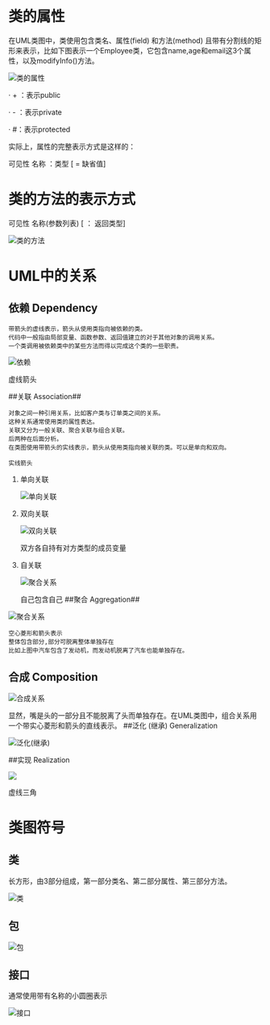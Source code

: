 # 类的属性 #
在UML类图中，类使用包含类名、属性(field) 和方法(method) 且带有分割线的矩形来表示，比如下图表示一个Employee类，它包含name,age和email这3个属性，以及modifyInfo()方法。

![类的属性](http://images2015.cnblogs.com/blog/617148/201606/617148-20160612221055090-339746853.jpg)

· 	+ ：表示public

· 	- ：表示private

· 	#：表示protected

实际上，属性的完整表示方式是这样的：

可见性  名称 ：类型 [ = 缺省值]

# 类的方法的表示方式 #
可见性  名称(参数列表) [ ： 返回类型]

![类的方法](http://images2015.cnblogs.com/blog/617148/201606/617148-20160612222105058-2140837213.jpg)


# UML中的关系 #

## 依赖 Dependency ##

	带箭头的虚线表示，箭头从使用类指向被依赖的类。
	代码中一般指由局部变量、函数参数、返回值建立的对于其他对象的调用关系。
	一个类调用被依赖类中的某些方法而得以完成这个类的一些职责。

![依赖](http://www.uml.org.cn/oobject/images/3c13e1c1.jpg)

虚线箭头
 
##关联 Association##
	
	对象之间一种引用关系，比如客户类与订单类之间的关系。
	这种关系通常使用类的属性表达。
	关联又分为一般关联、聚合关联与组合关联。
	后两种在后面分析。
	在类图使用带箭头的实线表示，箭头从使用类指向被关联的类。可以是单向和双向。
	
	实线箭头	
1. 单向关联
		
	![单向关联](http://images2015.cnblogs.com/blog/617148/201606/617148-20160612224805636-1840590061.jpg)
2. 双向关联
	
	![双向关联](http://images2015.cnblogs.com/blog/617148/201606/617148-20160612225006840-13774319.jpg)

	双方各自持有对方类型的成员变量
3. 自关联
	
	![聚合关系](http://images2015.cnblogs.com/blog/617148/201606/617148-20160612225421496-664373564.jpg)

	自己包含自己
##聚合 Aggregation##
	
	
![聚合关系](http://images2015.cnblogs.com/blog/617148/201606/617148-20160612225421496-664373564.jpg)


	空心菱形和箭头表示
	整体包含部分,部分可脱离整体单独存在
	比如上图中汽车包含了发动机，而发动机脱离了汽车也能单独存在。
## 合成 Composition

![合成关系](http://images2015.cnblogs.com/blog/617148/201606/617148-20160612232819824-829657559.jpg)

显然，嘴是头的一部分且不能脱离了头而单独存在。在UML类图中，组合关系用一个带实心菱形和箭头的直线表示。
##泛化 (继承) Generalization

![泛化(继承)](http://images2015.cnblogs.com/blog/617148/201606/617148-20160612233246199-1404301867.jpg)


##实现 Realization

![](http://images2015.cnblogs.com/blog/617148/201606/617148-20160612233430777-736506858.jpg)

虚线三角



# 类图符号 #

## 类 ##

长方形，由3部分组成，第一部分类名、第二部分属性、第三部分方法。

   ![类](http://www.uml.org.cn/oobject/images/image001.gif)

## 包 ##

![包](http://www.uml.org.cn/oobject/images/image002.gif)

## 接口 ##

通常使用带有名称的小圆圈表示

![接口](http://www.uml.org.cn/oobject/images/image003.gif)